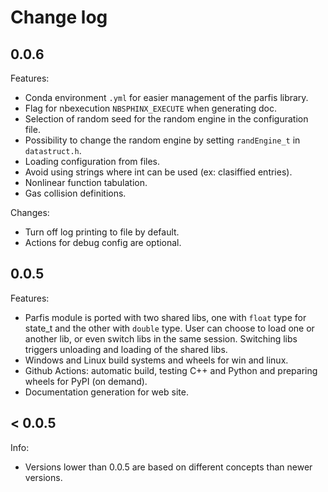# Change log

## 0.0.6

Features:

  - Conda environment `.yml` for easier management of the parfis library.
  - Flag for nbexecution `NBSPHINX_EXECUTE` when generating doc.
  - Selection of random seed for the random engine in the configuration file.
  - Possibility to change the random engine by setting `randEngine_t` in `datastruct.h`.
  - Loading configuration from files.
  - Avoid using strings where int can be used (ex: clasiffied entries).
  - Nonlinear function tabulation.
  - Gas collision definitions.

Changes:

  - Turn off log printing to file by default.
  - Actions for debug config are optional.

## 0.0.5

Features:

  - Parfis module is ported with two shared libs, one with `float` type for state_t and the other
    with `double` type. User can choose to load one or another lib, or even switch libs in the 
    same session. Switching libs triggers unloading and loading of the shared libs.
  - Windows and Linux build systems and wheels for win and linux.
  - Github Actions: automatic build, testing C++ and Python and preparing wheels for PyPI (on demand).
  - Documentation generation for web site.

## < 0.0.5

Info:

  - Versions lower than 0.0.5 are based on different concepts than newer versions.
